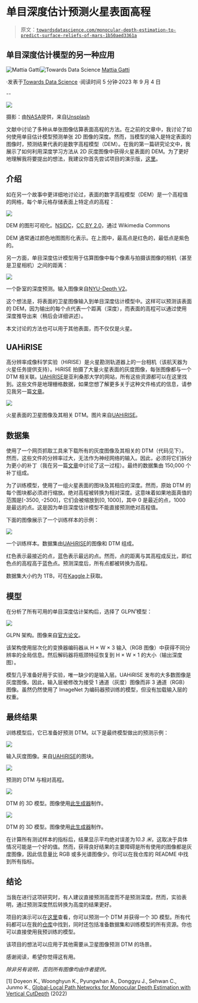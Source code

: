 # 单目深度估计预测火星表面高程

> 原文：[`towardsdatascience.com/monocular-depth-estimation-to-predict-surface-reliefs-of-mars-1b50aed3361a`](https://towardsdatascience.com/monocular-depth-estimation-to-predict-surface-reliefs-of-mars-1b50aed3361a)

## 单目深度估计模型的另一种应用

[](https://mattiagatti.medium.com/?source=post_page-----1b50aed3361a--------------------------------)![Mattia Gatti](https://mattiagatti.medium.com/?source=post_page-----1b50aed3361a--------------------------------)[](https://towardsdatascience.com/?source=post_page-----1b50aed3361a--------------------------------)![Towards Data Science](https://towardsdatascience.com/?source=post_page-----1b50aed3361a--------------------------------) [Mattia Gatti](https://mattiagatti.medium.com/?source=post_page-----1b50aed3361a--------------------------------)

·发表于[Towards Data Science](https://towardsdatascience.com/?source=post_page-----1b50aed3361a--------------------------------) ·阅读时间 5 分钟·2023 年 9 月 4 日

--

![](img/d2e0288d571818e893578b3268a36a16.png)

摄影：由[NASA](https://unsplash.com/@nasa?utm_source=medium&utm_medium=referral)提供，来自[Unsplash](https://unsplash.com/?utm_source=medium&utm_medium=referral)

文献中讨论了多种从单张图像估算表面高程的方法。在之前的文章中，我讨论了如何使用单目估计模型预测单张 2D 图像的深度。然而，当模型的输入是特定表面的图像时，预测结果代表的是数字高程模型（DEM）。在我的第一篇研究论文中，我展示了如何利用深度学习方法从 2D 灰度图像中获得火星表面的 DEM。为了更好地理解我将要提出的想法，我建议你首先尝试项目的演示版，[这里](https://huggingface.co/spaces/mattiagatti/mars_dtm_estimation)。

## 介绍

如在另一个故事中更详细地讨论过，表面的数字高程模型（DEM）是一个高程值的网格，每个单元格存储表面上特定点的高程：

![](img/41059f8b3822f57ceff36a4448ebd9af.png)

DEM 的图形可视化。[NSIDC](https://commons.wikimedia.org/wiki/File:Digital_elevation_model_(DEM)_of_the_Mt._Everest_region_-_50090548573.png)，[CC BY 2.0](https://creativecommons.org/licenses/by/2.0)，通过 Wikimedia Commons

DEM 通常通过颜色地图图形化表示。在上图中，最高点是红色的，最低点是紫色的。

另一方面，单目深度估计模型用于估算图像中每个像素与拍摄该图像的相机（甚至是卫星相机）之间的距离：

![](img/67951727978d275cd717678c504bdc73.png)

一个卧室的深度预测。输入图像来自[NYU-Depth V2](https://cs.nyu.edu/~silberman/datasets/nyu_depth_v2.html)。

这个想法是，将表面的卫星图像输入到单目深度估计模型中。这样可以预测该表面的 DEM，因为输出的每个点代表一个距离（深度），而表面的高程可以通过使用深度推导出来（稍后会详细讲述）。

本文讨论的方法也可以用于其他表面，而不仅仅是火星。

## UAHiRISE

高分辨率成像科学实验（HiRISE）是火星勘测轨道器上的一台相机（该航天器为火星任务提供支持）。HiRISE 拍摄了大量火星表面的灰度图像，每张图像都与一个 DTM 相关联。[UAHiRISE](https://www.uahirise.org)是亚利桑那大学的网站，所有这些资源都可以在这里找到。这些文件是地理栅格数据，如果您想了解更多关于这种文件格式的信息，请参见我另一篇[文章](https://medium.com/towards-data-science/the-ultimate-beginners-guide-to-geospatial-raster-data-feb7673f6db0)。

![](img/9b9083bc1cbda720699421a1ca887107.png)

火星表面的卫星图像及其相关 DTM。图片来自[UAHiRISE](https://www.uahirise.org/dtm/ESP_019147_2395)。

## 数据集

使用了一个网页抓取工具来下载所有的灰度图像及其相关的 DTM（代码见下）。然而，这些文件的分辨率过大，无法作为神经网络的输入。因此，必须将它们拆分为更小的补丁（我在另一篇[文章](https://levelup.gitconnected.com/how-to-split-an-image-into-patches-with-python-e1cf42cf4f77)中讨论了这一过程）。最终的数据集由 150,000 个补丁组成。

为了训练模型，使用了一组火星表面的图块及其相应的深度。然而，原始 DTM 的每个图块都必须进行缩放。绝对高程被转换为相对深度。这意味着如果地面真值的范围是[-3500, -2500]，它们会被缩放到[0, 1000]，其中 0 是最近的点，1000 是最远的点。这是因为单目深度估计模型不能直接预测绝对高程值。

下面的图像展示了一个训练样本的示例：

![](img/ae30c7588927001fe379be77d69fb830.png)

一个训练样本。数据集由[UAHiRISE](https://www.uahirise.org)的图像和 DTM 组成。

红色表示最接近的点，蓝色表示最远的点。然而，点的距离与其高程成反比，即红色点的高程高于蓝色点。预测深度后，所有点都被转换为高程。

数据集大小约为 1TB，可在[Kaggle](https://www.kaggle.com/datasets/mattiagatti/uahirise-mars-dtm-estimation)上获取。

## 模型

在分析了所有可用的单目深度估计架构后，选择了 GLPN¹模型：

![](img/8171e7e02724d0340c88fd3eaf17df17.png)

GLPN 架构。图像来自[官方论文](https://arxiv.org/abs/2201.07436)。

该架构使用层次化的变换器编码器从 H × W × 3 输入（RGB 图像）中获得不同分辨率的全局信息。然后解码器将瓶颈特征恢复到 H × W × 1 的大小（输出深度图）。

模型几乎准备好用于实验，唯一缺少的是输入层。UAHiRISE 发布的大多数图像是灰度图像。因此，输入层被修改为接受 1 通道（灰度）图像而非 3 通道（RGB）图像。虽然仍然使用了 ImageNet 为编码器预训练的模型，但没有加载输入层的权重。

## 最终结果

训练模型后，它已准备好预测 DTM。以下是最终模型做出的预测示例：

![](img/8a8e591cc3540ab9de6de87b0c206b86.png)

输入灰度图像。来自[UAHiRISE](https://www.uahirise.org)的图块。

![](img/48109a6b9ad24d590f4d88fcfcd43bb3.png)

预测的 DTM 与相对高程。

![](img/c9ac0273db5772f1f02d7c22ad42cfe8.png)

DTM 的 3D 模型。图像使用[此生成器](https://imagetostl.com/convert/file/stl/to/gif)制作。

![](img/a4e04f815be0b7c47f5dc0bdb89c389c.png)

DTM 的 3D 模型。图像使用[此生成器](https://imagetostl.com/convert/file/stl/to/gif)制作。

在计算所有测试样本的指标后，结果显示平均绝对误差为*10.3 米*，这取决于具体情况可能是一个好的值。然而，获得良好结果的主要障碍是所有使用的图像都是灰度图像，因此信息量比 RGB 或多光谱图像少。你可以在我仓库的 README 中找到所有指标。

## 结论

当我在进行这项研究时，有人建议直接预测高度而不是预测深度。然而，实验表明，通过预测深度然后转换为高度的结果更好。

项目的演示可以在[这里](https://huggingface.co/spaces/mattiagatti/mars_dtm_estimation)查看，你可以预测一个 DTM 并获得一个 3D 模型。所有代码都可以在我的[仓库](https://gitlab.com/mattiagatti/hirise-monocular-depth-estimation.git)中找到，同时还包括准备数据集和训练模型的所有资源。你也可以直接使用我预训练的模型。

该项目的想法可以应用于其他需要从卫星图像预测 DTM 的场景。

感谢阅读，希望你觉得这有用。

*除非另有说明，否则所有图像均由作者提供。*

[1] Doyeon K., Woonghyun K., Pyungwhan A., Donggyu J., Sehwan C., Junmo K., [Global-Local Path Networks for Monocular Depth Estimation with Vertical CutDepth](https://arxiv.org/abs/2201.07436) (2022)
